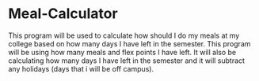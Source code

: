 # Meal-Calculator

This program will be used to calculate how should I do my meals at my college based on how many days I have left in the semester. This program will be using how many meals and flex points I have left. It will also be calculating how many days I have left in the semester and it will subtract any holidays (days that i will be off campus).
